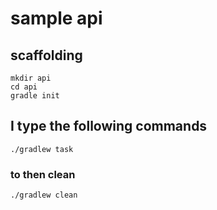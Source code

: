 # sample api

## scaffolding

```shell
mkdir api
cd api
gradle init
```
## I type the following commands

```shell
./gradlew task
```

### to then clean

```shell
./gradlew clean
```
